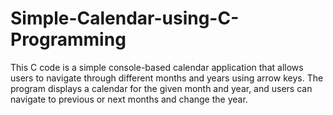 # Simple-Calendar-using-C-Programming
This C code is a simple console-based calendar application that allows users to navigate through different months and years using arrow keys. The program displays a calendar for the given month and year, and users can navigate to previous or next months and change the year.
